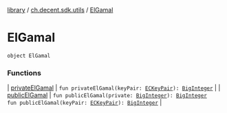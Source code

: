 [library](../../index.md) / [ch.decent.sdk.utils](../index.md) / [ElGamal](./index.md)

# ElGamal

`object ElGamal`

### Functions

| [privateElGamal](private-el-gamal.md) | `fun privateElGamal(keyPair: `[`ECKeyPair`](../../ch.decent.sdk.crypto/-e-c-key-pair/index.md)`): `[`BigInteger`](http://docs.oracle.com/javase/6/docs/api/java/math/BigInteger.html) |
| [publicElGamal](public-el-gamal.md) | `fun publicElGamal(private: `[`BigInteger`](http://docs.oracle.com/javase/6/docs/api/java/math/BigInteger.html)`): `[`BigInteger`](http://docs.oracle.com/javase/6/docs/api/java/math/BigInteger.html)<br>`fun publicElGamal(keyPair: `[`ECKeyPair`](../../ch.decent.sdk.crypto/-e-c-key-pair/index.md)`): `[`BigInteger`](http://docs.oracle.com/javase/6/docs/api/java/math/BigInteger.html) |


